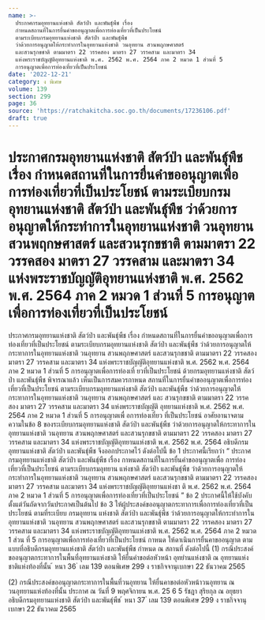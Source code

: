 ```yaml
---
name: >-
  ประกาศกรมอุทยานแห่งชาติ สัตว์ป่า และพันธุ์พืช เรื่อง
  กำหนดสถานที่ในการยื่นคำขออนุญาตเพื่อการท่องเที่ยวที่เป็นประโยชน์
  ตามระเบียบกรมอุทยานแห่งชาติ สัตว์ป่า และพันธุ์พืช
  ว่าด้วยการอนุญาตให้กระทำการในอุทยานแห่งชาติ วนอุทยาน สวนพฤกษศาสตร์
  และสวนรุกขชาติ ตามมาตรา 22 วรรคสอง มาตรา 27 วรรคสาม และมาตรา 34
  แห่งพระราชบัญญัติอุทยานแห่งชาติ พ.ศ. 2562 พ.ศ. 2564 ภาค 2 หมวด 1 ส่วนที่ 5
  การอนุญาตเพื่อการท่องเที่ยวที่เป็นประโยชน์
date: '2022-12-21'
category: ง พิเศษ
volume: 139
section: 299
page: 36
source: 'https://ratchakitcha.soc.go.th/documents/17236106.pdf'
draft: true
---
```


# ประกาศกรมอุทยานแห่งชาติ สัตว์ป่า และพันธุ์พืช เรื่อง กำหนดสถานที่ในการยื่นคำขออนุญาตเพื่อการท่องเที่ยวที่เป็นประโยชน์ ตามระเบียบกรมอุทยานแห่งชาติ สัตว์ป่า และพันธุ์พืช ว่าด้วยการอนุญาตให้กระทำการในอุทยานแห่งชาติ วนอุทยาน สวนพฤกษศาสตร์ และสวนรุกขชาติ ตามมาตรา 22 วรรคสอง มาตรา 27 วรรคสาม และมาตรา 34 แห่งพระราชบัญญัติอุทยานแห่งชาติ พ.ศ. 2562 พ.ศ. 2564 ภาค 2 หมวด 1 ส่วนที่ 5 การอนุญาตเพื่อการท่องเที่ยวที่เป็นประโยชน์

ประกาศกรมอุทยานแห่งชาติ สัตว์ป่า และพันธุ์พืช เรื่อง กำหนดสถานที่ในการยื่นคำขออนุญาตเพื่อการท่องเที่ยวที่เป็นประโยชน์ ตามระเบียบกรมอุทยานแห่งชาติ สัตว์ป่า และพันธุ์พืช ว่าด้วยการอนุญาตให้กระทาการในอุทยานแห่งชาติ วนอุทยาน สวนพฤกษศาสตร์ และสวนรุกขชาติ ตามมาตรา 22 วรรคสอง มาตรา 27 วรรคสาม และมาตรา 34 แห่งพระราชบัญญัติอุทยานแห่งชาติ พ.ศ. 2562 พ.ศ. 2564 ภาค 2 หมวด 1 ส่วนที่ 5 การอนุญาตเพื่อการท่องเที่ ยวที่เป็นประโยชน์ ด้วยกรมอุทยานแห่งชาติ สัตว์ป่า และพันธุ์พืช พิจารณาแล้ว เห็นเป็นการสมควรกาหนด สถานที่ในการยื่นคำขออนุญาตเพื่อการท่องเที่ยวที่เป็นประโยชน์ ตามระเบียบกรมอุทยานแห่งชาติ สัตว์ป่า และพันธุ์พืช ว่าด้วยการอนุญาตให้กระทาการในอุทยานแห่งชาติ วนอุทยาน สวนพฤกษศาสตร์ และ สวนรุกขชาติ ตามมาตรา 22 วรรคสอง มาตรา 27 วรรคสาม และมาตรา 34 แห่งพระราชบัญญัติ อุทยานแห่งชาติ พ.ศ. 2562 พ.ศ. 2564 ภาค 2 หมวด 1 ส่วนที่ 5 การอนุญาตเพื่ อการท่องเที่ยว ที่เป็นประโยชน์ อาศัยอานาจตามความในข้อ 8 ของระเบียบกรมอุทยานแห่งชาติ สัตว์ป่า และพันธุ์พืช ว่าด้วยการอนุญาตให้กระทาการในอุทยานแห่งชาติ วนอุทยาน สวนพฤกษศาสตร์ และสวนรุกขชาติ ตามมาตรา 22 วรรคสอง มาตรา 27 วรรคสาม และมาตรา 34 แห่งพระราชบัญญัติอุทยานแห่งชาติ พ.ศ. 2562 พ.ศ. 2564 อธิบดีกรมอุทยานแห่งชาติ สัตว์ป่า และพันธุ์พืช จึงออกประกาศไว้ ดังต่อไปนี้ ข้อ 1 ประกาศนี้เรียกว่า “ ประกาศกรมอุทยานแห่งชาติ สัตว์ป่า และพันธุ์พืช เรื่อง กาหนดสถานที่ในการยื่นคำขออนุญาตเพื่อ การท่องเที่ยวที่เป็นประโยชน์ ตามระเบียบกรมอุทยาน แห่งชาติ สัตว์ป่า และพันธุ์พืช ว่าด้วยการอนุญาตให้กระทำการในอุทยานแห่งชาติ วนอุทยาน สวนพฤกษศาสตร์ และสวนรุกขชาติ ตามมาตรา 22 วรรคสอง มาตรา 27 วรรคสาม และมาตรา 34 แห่งพระราชบัญญัติอุทยานแห่งชา ติ พ.ศ. 2562 พ.ศ. 2564 ภาค 2 หมวด 1 ส่วนที่ 5 การอนุญาตเพื่อการท่องเที่ยวที่เป็นประโยชน์ ” ข้อ 2 ประกาศนี้ให้ใช้บังคับตั้งแต่วันถัดจากวันประกาศเป็นต้นไป ข้อ 3 ให้ผู้ประสงค์ขออนุญาตกระทาการเพื่อการท่องเที่ยวที่เป็นประโยชน์ ตามที่ระเบียบ กรมอุทยาน แห่งชาติ สัตว์ป่า และพันธุ์พืช ว่าด้วยการอนุญาตให้กระทำการในอุทยานแห่งชาติ วนอุทยาน สวนพฤกษศาสตร์ และสวนรุกขชาติ ตามมาตรา 22 วรรคสอง มาตรา 27 วรรคสาม และมาตรา 34 แห่งพระราชบัญญัติอุทยานแห่งชาติ พ.ศ. 2562 พ.ศ. 2564 ภาค 2 หมวด 1 ส่วน ที่ 5 การอนุญาตเพื่อการท่องเที่ยวที่เป็นประโยชน์ กาหนด ให้ดาเนินการยื่นคาขออนุญาต ตามแบบที่อธิบดีกรมอุทยานแห่งชาติ สัตว์ป่า และพันธุ์พืช กำหนด ณ สถานที่ ดังต่อไปนี้ (1) กรณีประสงค์ขออนุญาตกระทาการในพื้นที่อุทยานแห่งชาติ ให้ยื่นคำขอต่อหัวหน้า อุทยำนแห่งชาติ ณ อุทยานแห่งชาติแห่งท้องที่นั้น ้ หนา 36 ่ เลม 139 ตอนพิเศษ 299 ง ราชกิจจานุเบกษา 22 ธันวาคม 2565

(2) กรณีประสงค์ขออนุญาตกระทาการในพื้นที่วนอุทยาน ให้ยื่นคาขอต่อหัวหน้าวนอุทยาน ณ วนอุทยานแห่งท้องที่นั้น ประกาศ ณ วันที่ 9 พฤศจิกายน พ.ศ. 25 6 5 รัชฎา สุริยกุล ณ อยุธยา อธิบดีกรมอุทยานแห่งชาติ สัตว์ป่า และพันธุ์พืช ้ หนา 37 ่ เลม 139 ตอนพิเศษ 299 ง ราชกิจจานุเบกษา 22 ธันวาคม 2565
